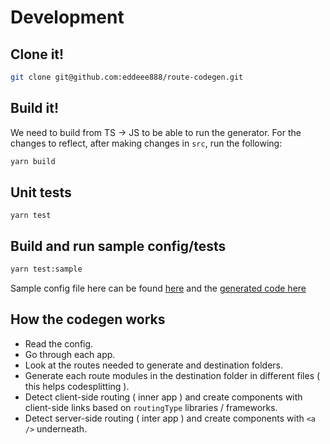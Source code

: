 # Development

## Clone it!

```bash
git clone git@github.com:eddeee888/route-codegen.git
```

## Build it!

We need to build from TS -> JS to be able to run the generator. For the changes to reflect, after making changes in `src`, run the following:

```bash
yarn build
```

## Unit tests

```
yarn test
```

## Build and run sample config/tests

```bash
yarn test:sample
```

Sample config file here can be found [here](./sample/routegen.yml) and the [generated code here](./sample/output)

## How the codegen works

- Read the config.
- Go through each app.
- Look at the routes needed to generate and destination folders.
- Generate each route modules in the destination folder in different files ( this helps codesplitting ).
- Detect client-side routing ( inner app ) and create components with client-side links based on `routingType` libraries / frameworks.
- Detect server-side routing ( inter app ) and create components with `<a />` underneath.
